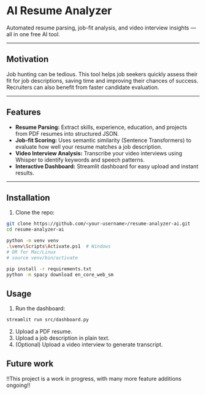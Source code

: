 # AI Resume Analyzer

Automated resume parsing, job-fit analysis, and video interview insights — all in one free AI tool.

---

## Motivation

Job hunting can be tedious. This tool helps job seekers quickly assess their fit for job descriptions, saving time and improving their chances of success. Recruiters can also benefit from faster candidate evaluation.

---

## Features

- **Resume Parsing:** Extract skills, experience, education, and projects from PDF resumes into structured JSON.  
- **Job-fit Scoring:** Uses semantic similarity (Sentence Transformers) to evaluate how well your resume matches a job description.  
- **Video Interview Analysis:** Transcribe your video interviews using Whisper to identify keywords and speech patterns.  
- **Interactive Dashboard:** Streamlit dashboard for easy upload and instant results.

---

## Installation

1. Clone the repo:
```bash
git clone https://github.com/<your-username>/resume-analyzer-ai.git
cd resume-analyzer-ai

python -m venv venv
.\venv\Scripts\Activate.ps1  # Windows
# OR for Mac/Linux
# source venv/bin/activate

pip install -r requirements.txt
python -m spacy download en_core_web_sm
```

## Usage

1. Run the dashboard:
```bash
streamlit run src/dashboard.py
```
2. Upload a PDF resume.
3. Upload a job description in plain text.
4. (Optional) Upload a video interview to generate transcript.

## Future work
!!This project is a work in progress, with many more feature additions ongoing!!

